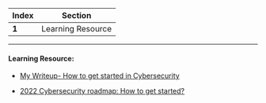 Index | Section
---   | ---
**1** | Learning Resource

---

#### Learning Resource:

  * [My Writeup- How to get started in Cybersecurity](https://medium.com/@iabhipathak/how-to-get-started-in-cyber-security-4d23fc8ee8a6)

  * [2022 Cybersecurity roadmap: How to get started?](https://www.youtube.com/watch?v=mS7qWC3CbOU&ab_channel=DavidBombal)
